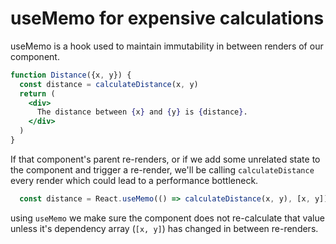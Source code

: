 # useMemo for expensive calculations

useMemo is a hook used to maintain immutability in between renders of our component. 
```jsx
function Distance({x, y}) {
  const distance = calculateDistance(x, y)
  return (
    <div>
      The distance between {x} and {y} is {distance}.
    </div>
  )
}
```

If that component's parent re-renders, or if we add some unrelated state to the
component and trigger a re-render, we'll be calling `calculateDistance` every
render which could lead to a performance bottleneck.

```javascript
  const distance = React.useMemo(() => calculateDistance(x, y), [x, y])
```
using `useMemo` we make sure the component does not re-calculate that value unless it's dependency array (`[x, y]`) has changed in between re-renders.